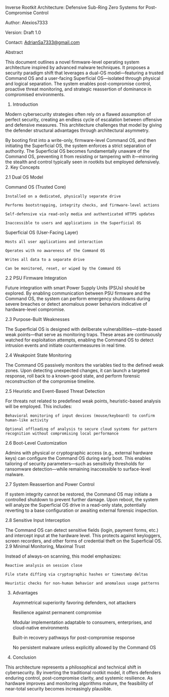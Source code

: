 Inverse Rootkit Architecture: Defensive Sub-Ring Zero Systems for Post-Compromise Control

Author: Alexios7333

Version: Draft 1.0

Contact: AdrianSa7333@gmail.com

Abstract

This document outlines a novel firmware-level operating system architecture inspired by advanced malware techniques. It proposes a security paradigm shift that leverages a dual-OS model—featuring a trusted Command OS and a user-facing Superficial OS—isolated through physical and logical separation. The system enables post-compromise control, proactive threat monitoring, and strategic reassertion of dominance in compromised environments.
1. Introduction

Modern cybersecurity strategies often rely on a flawed assumption of perfect security, creating an endless cycle of escalation between offensive and defensive measures. This architecture challenges that model by giving the defender structural advantages through architectural asymmetry.

By booting first into a write-only, firmware-level Command OS, and then initiating the Superficial OS, the system enforces a strict separation of authority. The Superficial OS becomes fundamentally unaware of the Command OS, preventing it from resisting or tampering with it—mirroring the stealth and control typically seen in rootkits but employed defensively.
2. Key Concepts

2.1 Dual OS Model

Command OS (Trusted Core)

    Installed on a dedicated, physically separate drive

    Performs bootstrapping, integrity checks, and firmware-level actions

    Self-defensive via read-only media and authenticated HTTPS updates

    Inaccessible to users and applications in the Superficial OS

Superficial OS (User-Facing Layer)

    Hosts all user applications and interaction

    Operates with no awareness of the Command OS

    Writes all data to a separate drive

    Can be monitored, reset, or wiped by the Command OS

2.2 PSU Firmware Integration

Future integration with smart Power Supply Units (PSUs) should be explored. By enabling communication between PSU firmware and the Command OS, the system can perform emergency shutdowns during severe breaches or detect anomalous power behaviors indicative of hardware-level compromise.

2.3 Purpose-Built Weaknesses

The Superficial OS is designed with deliberate vulnerabilities—state-based weak points—that serve as monitoring traps. These areas are continuously watched for exploitation attempts, enabling the Command OS to detect intrusion events and initiate countermeasures in real time.

2.4 Weakpoint State Monitoring

The Command OS passively monitors the variables tied to the defined weak zones. Upon detecting unexpected changes, it can launch a targeted response, roll back to a known-good state, and perform forensic reconstruction of the compromise timeline.

2.5 Heuristic and Event-Based Threat Detection

For threats not related to predefined weak points, heuristic-based analysis will be employed. This includes:

    Behavioral monitoring of input devices (mouse/keyboard) to confirm human-like activity

    Optional offloading of analysis to secure cloud systems for pattern recognition without compromising local performance

2.6 Boot-Level Customization

Admins with physical or cryptographic access (e.g., external hardware keys) can configure the Command OS during early boot. This enables tailoring of security parameters—such as sensitivity thresholds for ransomware detection—while remaining inaccessible to surface-level malware.

2.7 System Reassertion and Power Control

If system integrity cannot be restored, the Command OS may initiate a controlled shutdown to prevent further damage. Upon reboot, the system will analyze the Superficial OS drive in a read-only state, potentially reverting to a base configuration or awaiting external forensic inspection.

2.8 Sensitive Input Interception

The Command OS can detect sensitive fields (login, payment forms, etc.) and intercept input at the hardware level. This protects against keyloggers, screen recorders, and other forms of credential theft on the Superficial OS.
2.9 Minimal Monitoring, Maximal Trust

Instead of always-on scanning, this model emphasizes:

    Reactive analysis on session close

    File state diffing via cryptographic hashes or timestamp deltas

    Heuristic checks for non-human behavior and anomalous usage patterns

3. Advantages

    Asymmetrical superiority favoring defenders, not attackers

    Resilience against permanent compromise

    Modular implementation adaptable to consumers, enterprises, and cloud-native environments

    Built-in recovery pathways for post-compromise response

    No persistent malware unless explicitly allowed by the Command OS

4. Conclusion

This architecture represents a philosophical and technical shift in cybersecurity. By inverting the traditional rootkit model, it offers defenders enduring control, post-compromise clarity, and systemic resilience. As hardware improves and monitoring algorithms mature, the feasibility of near-total security becomes increasingly plausible.
